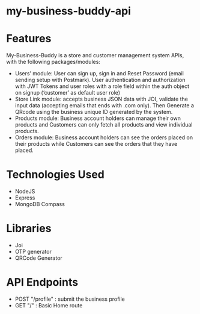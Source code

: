 # my-business-buddy-api

# Features
My-Business-Buddy is a store and customer management system APIs, with the following packages/modules:
-	Users’ module: User can sign up, sign in and Reset Password (email sending setup with Postmark). User authentication and authorization with JWT Tokens and user roles with a role field within the auth object on signup (‘customer’ as default user role)
-	Store Link module: accepts business JSON data with JOI, validate the input data (accepting emails that ends with .com only). Then Generate a QRcode using the business unique ID generated by the system.
-	Products module: Business account holders can manage their own products and Customers can only fetch all products and view individual products.
-	Orders module: Business account holders can see the orders placed on their products while Customers can see the orders that they have placed.


# Technologies Used

- NodeJS
- Express
- MongoDB Compass

# Libraries

- Joi
- OTP generator
- QRCode Generator

# API Endpoints

- POST "/profile" : submit the business profile
- GET "/" : Basic Home route
